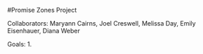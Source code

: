 #Promise Zones Project

Collaborators: Maryann Cairns, Joel Creswell, Melissa Day, Emily Eisenhauer, Diana Weber

Goals:
1. 